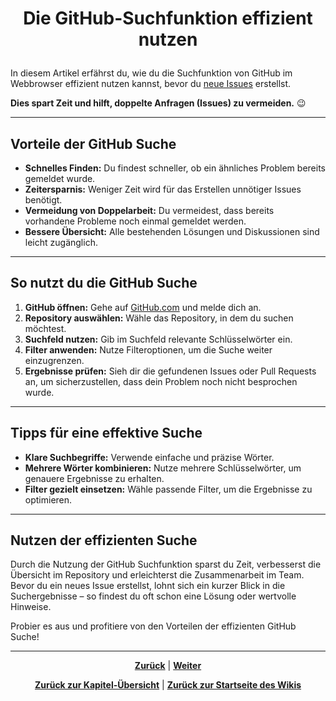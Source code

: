# <p align="center">Die GitHub-Suchfunktion effizient nutzen</p>

In diesem Artikel erfährst du, wie du die Suchfunktion von GitHub im Webbrowser effizient nutzen kannst, bevor du [neue Issues](https://github.com/NADOOIT/NADOO-Launchpad/issues/new/choose) erstellst.

**Dies spart Zeit und hilft, doppelte Anfragen (Issues) zu vermeiden.** 😉

---

## Vorteile der GitHub Suche

- **Schnelles Finden:** Du findest schneller, ob ein ähnliches Problem bereits gemeldet wurde.
- **Zeitersparnis:** Weniger Zeit wird für das Erstellen unnötiger Issues benötigt.
- **Vermeidung von Doppelarbeit:** Du vermeidest, dass bereits vorhandene Probleme noch einmal gemeldet werden.
- **Bessere Übersicht:** Alle bestehenden Lösungen und Diskussionen sind leicht zugänglich.

---

## So nutzt du die GitHub Suche

1. **GitHub öffnen:** Gehe auf [GitHub.com](https://github.com) und melde dich an.
2. **Repository auswählen:** Wähle das Repository, in dem du suchen möchtest.
3. **Suchfeld nutzen:** Gib im Suchfeld relevante Schlüsselwörter ein.
4. **Filter anwenden:** Nutze Filteroptionen, um die Suche weiter einzugrenzen.
5. **Ergebnisse prüfen:** Sieh dir die gefundenen Issues oder Pull Requests an, um sicherzustellen, dass dein Problem noch nicht besprochen wurde.

---

## Tipps für eine effektive Suche

- **Klare Suchbegriffe:** Verwende einfache und präzise Wörter.
- **Mehrere Wörter kombinieren:** Nutze mehrere Schlüsselwörter, um genauere Ergebnisse zu erhalten.
- **Filter gezielt einsetzen:** Wähle passende Filter, um die Ergebnisse zu optimieren.

---

## Nutzen der effizienten Suche

Durch die Nutzung der GitHub Suchfunktion sparst du Zeit, verbesserst die Übersicht im Repository und erleichterst die Zusammenarbeit im Team. Bevor du ein neues Issue erstellst, lohnt sich ein kurzer Blick in die Suchergebnisse – so findest du oft schon eine Lösung oder wertvolle Hinweise.

Probier es aus und profitiere von den Vorteilen der effizienten GitHub Suche!

---

<p align="center">
<a href="/docs/04-tools/01-github/06-notifications/README.md"><strong>Zurück</strong></a> | 
<a href="/docs/04-tools/01-github/08-markdown/README.md"><strong>Weiter</strong></a>
</p>

<p align="center">
<a href="/docs/04-tools/01-github/README.md/#dieses-thema-beinhaltet-folgende-kapitel"><strong>Zurück zur Kapitel-Übersicht</strong></a> | <a href="/docs/00-willkommen/README.md"><strong>Zurück zur Startseite des Wikis</strong></a>
</p>